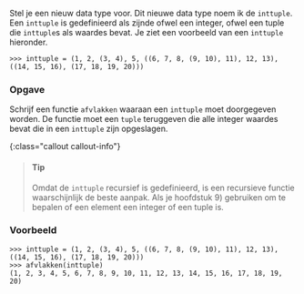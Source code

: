 Stel je een nieuw data type voor. Dit nieuwe
data type noem ik de `inttuple`. Een `inttuple` is gedefinieerd als
zijnde ofwel een integer, ofwel een tuple die `inttuple`s als waardes
bevat. Je ziet een voorbeeld van een `inttuple` hieronder.

```console?lang=python&prompt=>>>
>>> inttuple = (1, 2, (3, 4), 5, ((6, 7, 8, (9, 10), 11), 12, 13), ((14, 15, 16), (17, 18, 19, 20)))
```

### Opgave

Schrijf een functie `afvlakken` waaraan een `inttuple` moet doorgegeven worden. De functie moet een `tuple` teruggeven die alle integer waardes bevat die in een `inttuple` zijn opgeslagen.

{:class="callout callout-info"}
> #### Tip
> Omdat de `inttuple` recursief is gedefinieerd, is een recursieve functie waarschijnlijk de beste aanpak. Als je hoofdstuk 9) gebruiken om te bepalen of een element een integer of een tuple is.

### Voorbeeld

```console?lang=python&prompt=>>>
>>> inttuple = (1, 2, (3, 4), 5, ((6, 7, 8, (9, 10), 11), 12, 13), ((14, 15, 16), (17, 18, 19, 20)))
>>> afvlakken(inttuple)
(1, 2, 3, 4, 5, 6, 7, 8, 9, 10, 11, 12, 13, 14, 15, 16, 17, 18, 19, 20)
```
